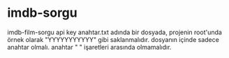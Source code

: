# imdb-sorgu
imdb-film-sorgu
api key anahtar.txt adında bir dosyada, projenin root'unda örnek olarak "YYYYYYYYYYY" gibi saklanmalıdır.
dosyanın içinde sadece anahtar olmalı. anahtar " " işaretleri arasında olmamalıdır.
